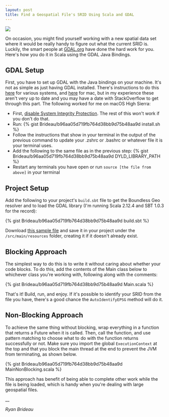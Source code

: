 ```yaml
---
layout: post
title: Find a Geospatial File's SRID Using Scala and GDAL
---
```


<img src="https://i.imgur.com/x1ggCb4.png">

On occasion, you might find yourself working with a new spatial data set where it would be really handy to figure out what the current SRID is. Luckily, the smart people at [GDAL.org](http://www.gdal.org/) have done the hard work for you. Here's how you do it in Scala using the GDAL Java Bindings.

## GDAL Setup

First, you have to set up GDAL with the Java bindings on your machine. It's not as simple as just having GDAL installed. There's instructions to do this [here](https://trac.osgeo.org/gdal/wiki/GdalOgrInJava) for various systems, and [here](https://trac.osgeo.org/gdal/wiki/BuildingOnMac) for mac, but in my experience these aren't very up to date and you may have a date with StackOverflow to get through this part. The following worked for me on macOS High Sierra:

 - First, [disable System Integrity Protection](http://osxdaily.com/2015/10/05/disable-rootless-system-integrity-protection-mac-os-x/s). The rest of this won't work if you don't do that.
 - Run:
 {% gist Brideau/b96aa05d719fb764d38bb9d75b48aa9d install.sh %}
 - Follow the instructions that show in your terminal in the output of the previous command to update your .zshrc or .bashrc or whatever file it is your terminal uses.
 - Add the following to the same file as in the previous step:
 {% gist Brideau/b96aa05d719fb764d38bb9d75b48aa9d DYLD_LIBRARY_PATH %}
 - Restart any terminals you have open or run ```source [the file from above]``` in your terminal

## Project Setup

Add the following to your project's `build.sbt` file to get the Boundless Geo resolver and to load the GDAL library (I'm running Scala 2.12.4 and SBT 1.0.3 for the record):

 {% gist Brideau/b96aa05d719fb764d38bb9d75b48aa9d build.sbt %}

Download [this sample file](https://github.com/Brideau/findsrid/blob/master/src/main/resources/Canada3573.gpkg?raw=true) and save it in your project under the ```/src/main/resources``` folder, creating it if it doesn't already exist.

## Blocking Approach

The simplest way to do this is to write it without caring about whether your code blocks. To do this, add the contents of the Main class below to whichever class you're working with, following along with the comments:

{% gist Brideau/b96aa05d719fb764d38bb9d75b48aa9d Main.scala %}

That's it! Build, run, and enjoy. If it's possible to identify your SRID from the file you have, there's a good chance the ```AutoIdentifyEPSG``` method will do it.

## Non-Blocking Approach

To achieve the same thing without blocking, wrap everything in a function that returns a Future when it is called. Then, call the function, and use pattern matching to choose what to do with the function returns successfully or not. Make sure you import the global ```ExecutionContext``` at the top and that you block the main thread at the end to prevent the JVM from terminating, as shown below.

{% gist Brideau/b96aa05d719fb764d38bb9d75b48aa9d MainNonBlocking.scala %}

This approach has benefit of being able to complete other work while the file is being loaded, which is handy when you're dealing with large geospatial files.

__

_Ryan Brideau_

